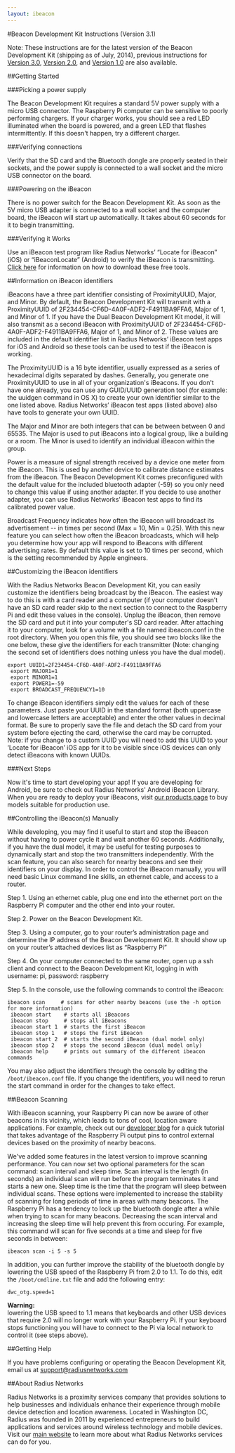 ```yaml
---
layout: ibeacon
---
```


#Beacon Development Kit Instructions (Version 3.1)

Note: These instructions are for the latest version of the Beacon Development Kit (shipping as of July, 2014), previous instructions for [Version 3.0](http://developer.radiusnetworks.com/ibeacon/ibeacon-development-kit-instructions-version3.html), [Version 2.0](http://developer.radiusnetworks.com/ibeacon/ibeacon-development-kit-instructions-version2.html), and [Version 1.0](http://developer.radiusnetworks.com/ibeacon/ibeacon-development-kit-instructions-version1.html) are also available.

##Getting Started

###Picking a power supply

The Beacon Development Kit requires a standard 5V power supply with a micro USB connector. The Raspberry Pi computer
can be sensitive to poorly performing chargers. If your charger works, you should see a red LED illuminated when the
board is powered, and a green LED that flashes intermittently. If this doesn't happen, try a different charger.

###Verifying connections

Verify that the SD card and the Bluetooth dongle are properly seated in their sockets, and the power supply is connected
to a wall socket and the micro USB connector on the board.

###Powering on the iBeacon

There is no power switch for the Beacon Development Kit. As soon as the 5V micro USB adapter is connected to a wall
socket and the computer board, the iBeacon will start up automatically. It takes about 60 seconds for it to begin
transmitting.

###Verifying it Works

Use an iBeacon test program like Radius Networks’ “Locate for iBeacon” (iOS) or “iBeaconLocate” (Android) to verify the
iBeacon is transmitting. [Click here](http://www.radiusnetworks.com/ibeacon-services.html) for information on how to download these free tools. 

##Information on iBeacon identifiers

iBeacons have a three part identifier consisting of ProximityUUID, Major, and Minor. By default, the Beacon Development
Kit will transmit with a ProximityUUID of 2F234454-CF6D-4A0F-ADF2-F4911BA9FFA6, Major of 1, and Minor of 1.  If you have
the Dual Beacon Development Kit model, it will also transmit as a second iBeacon with 
ProximityUUID of 2F234454-CF6D-4A0F-ADF2-F4911BA9FFA6, Major of 1, and Minor of 2.  These values are included in the 
default identifier list in Radius Networks’ iBeacon test apps for iOS and Android so these tools can be used to test 
if the iBeacon is working.

The ProximityUUID is a 16 byte identifier, usually expressed as a series of hexadecimal digits separated by dashes. 
Generally, you generate one ProximityUUID to use in all of your organization's iBeacons. If you don't have one already,
you can use any GUID/UUID generation tool (for example: the uuidgen command in OS X) to create your own identifier
similar to the one listed above.  Radius Networks’ iBeacon test apps (listed above) also have tools to generate your own
UUID.

The Major and Minor are both integers that can be between between 0 and 65535. The Major is used to put iBeacons into a
logical group, like a building or a room. The Minor is used to identify an individual iBeacon within the group.

Power is a measure of signal strength received by a device one meter from the iBeacon.  This is used by another device
to calibrate distance estimates from the iBeacon.  The Beacon Development Kit comes preconfigured with the default 
value for the included bluetooth adapter (-59) so you only need to change this value if using another adapter.  If you
decide to use another adapter, you can use Radius Networks’ iBeacon test apps to find its calibrated power value.

Broadcast Frequency indicates how often the iBeacon will broadcast its advertisement -- in times per second 
(Max = 10, Min = 0.25).  With this new feature you can select how often the iBeacon broadcasts, which will help you 
determine how your app will respond to iBeacons with different advertising rates.  By default this value is set to 10 
times per second, which is the setting recommended by Apple engineers.

##Customizing the iBeacon identifiers

With the Radius Networks Beacon Development Kit, you can easily customize the identifiers being broadcast by the 
iBeacon.  The easiest way to do this is with a card reader and a computer (if your computer doesn’t have an SD card 
reader skip to the next section to connect to the Raspberry Pi and edit these values in the console). Unplug the 
iBeacon, then remove the SD card and put it into your computer's SD card reader. After attaching it to your computer, 
look for a volume with a file named ibeacon.conf in the root directory. When you open this file, you should see two 
blocks like the one below, these give the identifiers for each transmitter (Note: changing the second set of identifiers
does nothing unless you have the dual model).

```    
export UUID1=2F234454-CF6D-4A0F-ADF2-F4911BA9FFA6
 export MAJOR1=1
 export MINOR1=1
 export POWER1=-59
 export BROADCAST_FREQUENCY1=10
```

To change iBeacon identifiers simply edit the values for each of these parameters.  Just paste your UUID in the standard
format (both uppercase and lowercase letters are acceptable) and enter the other values in decimal format.  Be sure to 
properly save the file and detach the SD card from your system before ejecting the card, otherwise the card may be 
corrupted.  Note: if you change to a custom UUID you will need to add this UUID to your ‘Locate for iBeacon’ iOS app 
for it to be visible since iOS devices can only detect iBeacons with known UUIDs.

###Next Steps

Now it's time to start developing your app! If you are developing for Android, be sure to check out Radius Networks'
Android iBeacon Library. When you are ready to deploy your iBeacons, visit [our products page](http://www.radiusnetworks.com/buy-beacons.html) to buy models suitable for production use.

##Controlling the iBeacon(s) Manually

While developing, you may find it useful to start and stop the iBeacon without having to power cycle it and wait another
60 seconds.  Additionally, if you have the dual model, it may be useful for testing purposes to dynamically start and 
stop the two transmitters independently.  With the scan feature, you can also search for nearby beacons and see their identifiers on your display.  In order to control the iBeacon manually, you will need basic Linux command 
line skills, an ethernet cable, and access to a router.

Step 1. Using an ethernet cable, plug one end into the ethernet port on the Raspberry Pi computer and the other end 
into your router.

Step 2. Power on the Beacon Development Kit.

Step 3. Using a computer, go to your router’s administration page and determine the IP address of the Beacon 
Development Kit.  It should show up on your router’s attached devices list as “Raspberry Pi”

Step 4. On your computer connected to the same router, open up a ssh client and connect to the Beacon Development
Kit, logging in with username: pi, password: raspberry

Step 5. In the console, use the following commands to control the iBeacon:

```
ibeacon scan     # scans for other nearby beacons (use the -h option for more information)
 ibeacon start    # starts all iBeacons
 ibeacon stop     # stops all iBeacons
 ibeacon start 1  # starts the first iBeacon
 ibeacon stop 1   # stops the first iBeacon
 ibeacon start 2  # starts the second iBeacon (dual model only)
 ibeacon stop 2   # stops the second iBeacon (dual model only)
 ibeacon help     # prints out summary of the different ibeacon commands
```

You may also adjust the identifiers through the console by editing the `/boot/ibeacon.conf` file.  If you change the 
identifiers, you will need to rerun the start command in order for the changes to take effect. 

##iBeacon Scanning

With iBeacon scanning, your Raspberry Pi can now be aware of other beacons in its vicinity, which leads to tons of cool, location aware applications.  For example, check out our [developer blog](http://developer.radiusnetworks.com/2014/04/27/how-to-make-a-raspberry-pi-turn-on-a-lamp-with-an-ibeacon.html) for a quick tutorial that takes advantage of the Raspberry Pi output pins to control external devices based on the proximity of nearby beacons.

We've added some features in the latest version to improve scanning performance.  You can now set two optional parameters for the scan command: scan interval and sleep time.  Scan interval is the length (in seconds) an individual scan will run before the program terminates it and starts a new one. Sleep time is the time that the program will sleep between individual scans. These options were implemented to increase the stability of scanning for long periods of time in areas with many beacons.  The Raspberry Pi has a tendency to lock up the bluetooth dongle  after a while when trying to scan for many beacons.  Decreasing the scan interval and increasing the sleep time will help prevent this from occuring.  For example, this command will scan for five seconds at a time and sleep for five seconds in between:

```
ibeacon scan -i 5 -s 5
```

In addition, you can further improve the stability of the bluetooth dongle by lowering the USB speed of the Raspberry Pi from 2.0 to 1.1.  To do this, edit the `/boot/cmdline.txt` file and add the following entry:

```
dwc_otg.speed=1
```

<div style="font-weight: bold;">Warning:</div> lowering the USB speed to 1.1 means that keyboards and other USB devices that require 2.0 will no longer work with your Raspberry Pi.  If your keyboard stops functioning you will have to connect to the Pi via local network to control it (see steps above).


##Getting Help 

If you have problems configuring or operating the Beacon Development Kit, email us at support@radiusnetworks.com

##About Radius Networks

Radius Networks is a proximity services company that provides solutions to help businesses and individuals enhance 
their experience through mobile device detection and location awareness. Located in Washington DC, Radius was founded 
in 2011 by experienced entrepreneurs to build applications and services around wireless technology and mobile devices. 
Visit our [main website](http://www.radiusnetworks.com) to learn more about what Radius Networks services can do for you.


